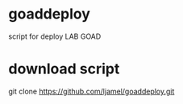 # goaddeploy
script for deploy LAB GOAD

# download script
git clone https://github.com/ljamel/goaddeploy.git

